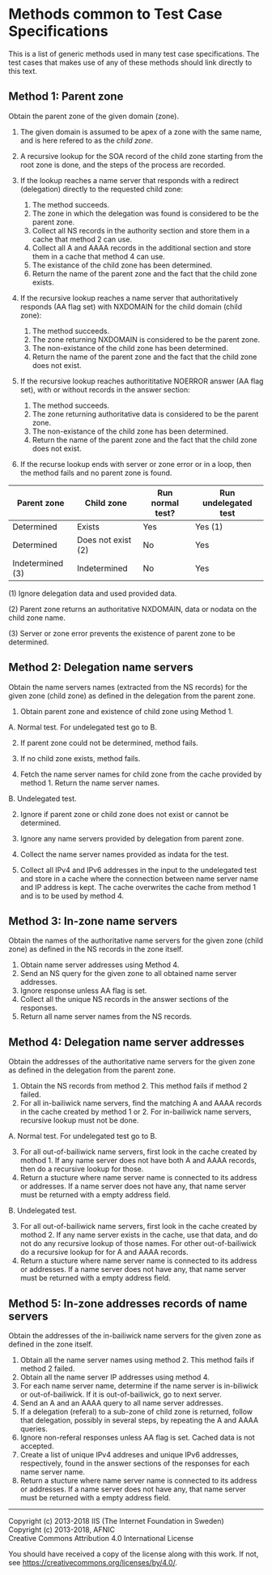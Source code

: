 # Methods common to Test Case Specifications

This is a list of generic methods used in many test case specifications. The
test cases that makes use of any of these methods should link directly to
this text.

## Method 1: Parent zone

Obtain the parent zone of the given domain (zone).

1. The given domain is assumed to be apex of a zone with the same
   name, and is here refered to as the _child zone_.
2. A recursive lookup for the SOA record of the child zone starting from the
   root zone is done, and the steps of the process are recorded.
3. If the lookup reaches a name server that responds with a redirect (delegation)
   directly to the requested child zone:

   1. The method succeeds.
   2. The zone in which the delegation was found is considered to be the parent zone.
   3. Collect all NS records in the authority section and store them 
       in a cache that method 2 can use.
   4. Collect all A and AAAA records in the additional section and store them 
       in a cache that method 4 can use.
   5. The existance of the child zone has been determined.
   6. Return the name of the parent zone and the fact that the child zone exists.

4. If the recursive lookup reaches a name server that authoritatively responds
   (AA flag set) with NXDOMAIN for the child domain (child zone): 
   
   1. The method succeeds.
   2. The zone returning NXDOMAIN is considered to be the parent zone.
   3. The non-existance of the child zone has been determined.
   4. Return the name of the parent zone and the fact that the child zone does not exist.

5. If the recursive lookup reaches authorititative NOERROR answer (AA flag set), 
   with or without records in the answer section:
   
   1. The method succeeds.
   2. The zone returning authoritative data is considered to be the parent zone.
   3. The non-existance of the child zone has been determined.
   4. Return the name of the parent zone and the fact that the child zone does not exist.
   
6. If the recurse lookup ends with server or zone error or in a loop, then the method fails
   and no parent zone is found.

Parent zone     |Child zone        |Run normal test?|Run undelegated test
----------------|------------------|----------------|---------------------------------
Determined      |Exists            |Yes             |Yes (1)
Determined      |Does not exist (2)|No              |Yes
Indetermined (3)|Indetermined      |No              |Yes

  (1) Ignore delegation data and used provided data.

  (2) Parent zone returns an authoritative NXDOMAIN, data or nodata on the child zone name.
  
  (3) Server or zone error prevents the existence of parent zone to be determined.


## Method 2: Delegation name servers

Obtain the name servers names (extracted from the NS records) for 
the given zone (child zone) as defined in the delegation from the parent zone.

1. Obtain parent zone and existence of child zone using Method 1.

A. Normal test. For undelegated test go to B.

2. If parent zone could not be determined, method fails.

3. If no child zone exists, method fails.

4. Fetch the name server names for child zone from the cache provided by method 1.
   Return the name server names.

B. Undelegated test.

2. Ignore if parent zone or child zone does not exist or cannot be determined.

3. Ignore any name servers provided by delegation from parent zone.

4. Collect the name server names provided as indata for the test.

3. Collect all IPv4 and IPv6 addresses in the input to the undelegated test and 
   store in a cache where the connection between name server name and IP address
   is kept. The cache overwrites the cache from method 1 and is to be used by method 4.

## Method 3: In-zone name servers

Obtain the names of the authoritative name servers for the given zone 
(child zone) as defined in the NS records in the zone itself.

1. Obtain name server addresses using Method 4.
2. Send an NS query for the given zone to all obtained name server addresses.
3. Ignore response unless AA flag is set.
4. Collect all the unique NS records in the answer sections of the
   responses.
5. Return all name server names from the NS records.


## Method 4: Delegation name server addresses

Obtain the addresses of the authoritative name servers for the given
zone as defined in the delegation from the parent zone.

1. Obtain the NS records from method 2. This method fails if method
   2 failed.
2. For all in-bailiwick name servers, find the matching A and AAAA
   records in the cache created by method 1 or 2. For in-bailiwick name
   servers, recursive lookup must not be done.

A. Normal test. For undelegated test go to B.

3. For all out-of-bailiwick name servers, first look in the cache
   created by mothod 1. If any name server does not have both A and
   AAAA records, then do a recursive lookup for those.
4. Return a stucture where name server name is connected to its
   address or addresses. If a name server does not have any, that
   name server must be returned with a empty address field.

B. Undelegated test.

3. For all out-of-bailiwick name servers, first look in the cache
   created by mothod 2. If any name server exists in the cache,
   use that data, and do not do any recursive lookup of those names.
   For other out-of-bailiwick do a recursive lookup for for A and
   AAAA records.
4. Return a stucture where name server name is connected to its
   address or addresses. If a name server does not have any, that
   name server must be returned with a empty address field.



## Method 5: In-zone addresses records of name servers

Obtain the addresses of the in-bailiwick name servers for the given
zone as defined in the zone itself.

1. Obtain all the name server names using method 2. This method fails
   if method 2 failed.
2. Obtain all the name server IP addresses using method 4.
3. For each name server name, determine if the name server is
   in-biliwick or out-of-bailiwick. If it is out-of-bailiwick,
   go to next server.
4. Send an A and an AAAA query to all name server addresses.
5. If a delegation (referal) to a sub-zone of child zone is returned, 
   follow that delegation, possibly in several steps, by repeating the
   A and AAAA queries.
6. Ignore non-referal responses unless AA flag is set. Cached data
   is not accepted.
7. Create a list of unique IPv4 addreses and unique IPv6 addresses,
   respectively, found in the answer sections of the responses for
   each name server name.
8. Return a stucture where name server name is connected to its
   address or addresses. If a name server does not have any, that
   name server must be returned with a empty address field.



-------

Copyright (c) 2013-2018 IIS (The Internet Foundation in Sweden)  
Copyright (c) 2013-2018, AFNIC  
Creative Commons Attribution 4.0 International License

You should have received a copy of the license along with this
work.  If not, see <https://creativecommons.org/licenses/by/4.0/>.
